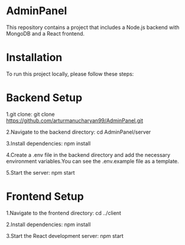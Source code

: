 # AdminPanel

This repository contains a project that includes a Node.js backend with MongoDB and a React frontend.

# Installation

To run this project locally, please follow these steps:

# Backend Setup

1.git clone:
git clone https://github.com/arturmanucharyan99/AdminPanel.git

2.Navigate to the backend directory:
cd AdminPanel/server

3.Install dependencies:
npm install

4.Create a .env file in the backend directory and add the necessary environment variables.You can see the .env.example file as a template.

5.Start the server:
npm start

# Frontend Setup

1.Navigate to the frontend directory:
cd ../client

2.Install dependencies:
npm install

3.Start the React development server:
npm start


